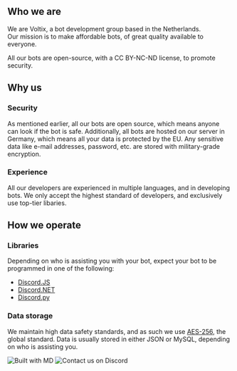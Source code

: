 ## Who we are
We are Voltix, a bot development group based in the Netherlands.  
Our mission is to make affordable bots, of great quality available to everyone.

All our bots are open-source, with a CC BY-NC-ND license, to promote security.

## Why us
### Security
As mentioned earlier, all our bots are open source, which means anyone can look if the bot is safe.
Additionally, all bots are hosted on our server in Germany, which means all your data is protected by the EU.
Any sensitive data like e-mail addresses, password, etc. are stored with military-grade encryption.

### Experience
All our developers are experienced in multiple languages, and in developing bots.
We only accept the highest standard of developers, and exclusively use top-tier libaries.

## How we operate
### Libraries
Depending on who is assisting you with your bot, expect your bot to be programmed in one of the following:
- [Discord.JS](https://discord.js.org)
- [Discord.NET](https://discordnet.dev)
- [Discord.py](https://discordpy.readthedocs.io)

### Data storage
We maintain high data safety standards, and as such we use [AES-256](https://en.wikipedia.org/wiki/Advanced_Encryption_Standard), the global standard.
Data is usually stored in either JSON or MySQL, depending on who is assisting you.

![Built with MD](https://badges.penpow.dev/badges/built-with/markdown/cozy.svg)
![Contact us on Discord](https://badges.penpow.dev/badges/social/discord-plural/cozy.svg)
